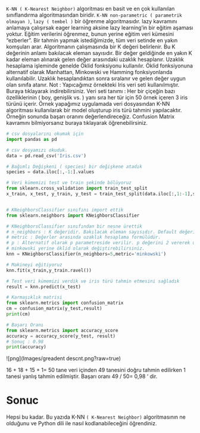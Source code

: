 ```K-NN ( K-Nearest Neighbor)``` algoritması en basit ve en çok kullanılan sınıflandırma algoritmasından biridir. ```K-NN non-parametric ( parametrik olmayan )```, ```lazy ( tembel )``` bir öğrenme algoritmasıdır. lazy kavramını anlamaya çalışırsak eager learning aksine lazy learning’in bir eğitim aşaması yoktur. Eğitim verilerini öğrenmez, bunun yerine eğitim veri kümesini “ezberler”. Bir tahmin yapmak istediğimizde, tüm veri setinde en yakın komşuları arar.
Algoritmanın çalışmasında bir K değeri belirlenir. Bu K değerinin anlamı bakılacak eleman sayısıdır. Bir değer geldiğinde en yakın K kadar eleman alınarak gelen değer arasındaki uzaklık hesaplanır. Uzaklık hesaplama işleminde genelde Öklid fonksiyonu kullanılır. Öklid fonksiyonuna alternatif olarak Manhattan, Minkowski ve Hamming fonksiyonlarıda kullanılabilir. Uzaklık hesaplandıktan sonra sıralanır ve gelen değer uygun olan sınıfa atanır.
Not : Yapıcağımız örnekteki Iris veri seti kullanılmıştır. Buraya tıklayarak indirebilirsiniz.
Veri seti tanımı : Her bir çiçeğin bazı özelliklerinin ( boy, genişlik vs. ) yanı sıra her tür için 50 örnek içeren 3 iris türünü içerir.
Örnek yapağımız uygulamada veri dosyasından K-NN algoritması kullanılarak bir model oluşturup iris türü tahmini yapılacaktır.
Örneğin sonunda başarı oranını değerlendireceğiz. Confusion Matrix kavramını bilmiyorsanız buraya tıklayarak öğrenebilirsiniz.

```python
# csv dosyalarını okumak için
import pandas as pd

# csv dosyamızı okuduk.
data = pd.read_csv('Iris.csv')

# Bağımlı Değişkeni ( species) bir değişkene atadık
species = data.iloc[:,-1:].values

# Veri kümemizi test ve train şekinde bölüyoruz
from sklearn.cross_validation import train_test_split
x_train, x_test, y_train, y_test = train_test_split(data.iloc[:,1:-1],species,test_size=0.33,random_state=0)


# KNeighborsClassifier sınıfını import ettik
from sklearn.neighbors import KNeighborsClassifier

# KNeighborsClassifier sınıfından bir nesne ürettik
# n_neighbors : K değeridir. Bakılacak eleman sayısıdır. Default değeri 5'tir.
# metric : Değerler arasında uzaklık hesaplama formülüdür.
# p : Alternatif olarak p parametreside verilir. p değerini 2 vererek uzaklık hesaplama formülünü
# minkowski yerine öklid olarak değiştirebilirsiniz.
knn = KNeighborsClassifier(n_neighbors=5,metric='minkowski')

# Makineyi eğitiyoruz
knn.fit(x_train,y_train.ravel())

# Test veri kümemizi verdik ve iris türü tahmin etmesini sağladık
result = knn.predict(x_test)

# Karmaşıklık matrisi
from sklearn.metrics import confusion_matrix
cm = confusion_matrix(y_test,result)
print(cm)

# Başarı Oranı
from sklearn.metrics import accuracy_score
accuracy = accuracy_score(y_test, result)
# Sonuç : 0.98
print(accuracy)
```
![png](Images/greadent descnt.png?raw=true)

16 + 18 + 15 + 1= 50 tane veri içinden 49 tanesini doğru tahmin edilirken 1 tanesi yanlış tahmin edilmiştir.
Başarı oranı 49 / 50= 0,98 ‘ dir.

# Sonuc

Hepsi bu kadar. Bu yazıda K-NN ```( K-Nearest Neighbor)``` algoritmasının ne olduğunu ve Python dili ile nasıl kodlanabileceğini öğrendiniz.
